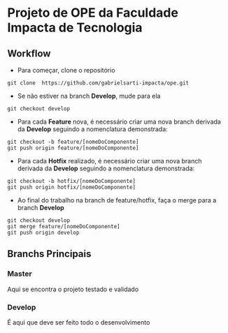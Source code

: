 # Projeto de OPE da Faculdade Impacta de Tecnologia

## Workflow

* Para começar, clone o repositório

```
git clone  https://github.com/gabrielsarti-impacta/ope.git
```

* Se não estiver na branch **Develop**, mude para ela

```
git checkout develop
```

* Para cada **Feature** nova, é necessário criar uma nova branch derivada da **Develop** seguindo a nomenclatura demonstrada:

```
git checkout -b feature/[nomeDoComponente]
git push origin feature/[nomeDoComponente]
```

* Para cada **Hotfix** realizado, é necessário criar uma nova branch derivada da **Develop** seguindo a nomenclatura demonstrada:

```
git checkout -b hotfix/[nomeDoComponente]
git push origin hotfix/[nomeDoComponente]
```

* Ao final do trabalho na branch de feature/hotfix, faça o merge para a branch **Develop**

```
git checkout develop
git merge feature/[nomeDoComponente]
git push origin develop

```



## Branchs Principais

### Master

Aqui se encontra o projeto testado e validado

### Develop

É aqui que deve ser feito todo o desenvolvimento



